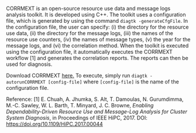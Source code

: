 CORRMEXT is an open-source resource use data and message logs analysis toolkit. It is developed using C++. The toolkit uses a configuration file, which is generated by using the command `diagtk -generateCfgFile`. In the configuration file, the user can specify: (i) the directory for the resource use data, (ii) the directory for the message logs, (iii) the names of the resource use counters, (iv) the names of message types, (v) the year for the message logs, and (vi) the correlation method. When the toolkit is executed using the configuration file, it automatically executes the CORRMEXT workflow [1] and generates the correlation reports. The reports can then be used for diagnosis.

Download CORRMEXT [here.](https://tinyurl.com/y7wpv488)  To execute, simply run `diagtk -autorunCORRMEXT [config-file]` where `[config-file]` is the name of the configuration file.

Reference:
[1] E. Chuah, A. Jhumka, S. Alt, T. Damoulas, N. Gurumdimma, M.-C. Sawley, W. L. Barth, T. Minyard, J. C. Browne, *Enabling Dependability-Driven Resource Use and Message-Log Analysis for Cluster System Diagnosis*, in Proceedings of IEEE HiPC, 2017. DOI: https://doi.org/10.1109/HiPC.2017.00044

